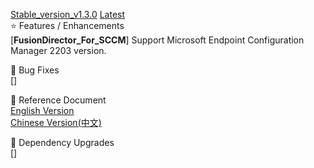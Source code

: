 [Stable_version_v1.3.0](https://github.com/Open-xFusion/Server_Plugin_FusionDirector_For_SCCM/releases/tag/Stable_version_v1.3.0) [Latest](https://github.com/Open-xFusion/Server_Plugin_FusionDirector_For_SCCM/releases/latest)  
⭐️ Features / Enhancements  
[__FusionDirector_For_SCCM__] Support Microsoft Endpoint Configuration Manager 2203 version.  

🐞 Bug Fixes  
[]

📔 Reference Document  
[English Version](https://github.com/Open-xFusion/Server_Plugin_FusionDirector_For_SCCM/tree/Stable_version_v1.3.0/docs)  
[Chinese Version(中文)](https://github.com/Open-xFusion/Server_Plugin_FusionDirector_For_SCCM/tree/Stable_version_v1.3.0/docs)  

🔨 Dependency Upgrades  
[]  

